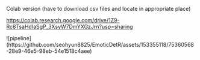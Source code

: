 Colab version
(have to download csv files and locate in appropriate place)

https://colab.research.google.com/drive/1Z9-Rc8TsaHdIaSgP_3XsyW7DmYXGzJrn?usp=sharing


<pipeline>
![pipeline](https://github.com/seohyun8825/EmoticDetR/assets/153355118/75360568-28e9-46e5-98eb-54e1518c4aee)
